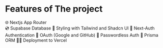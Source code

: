 # Features of The project

🌐 Nextjs App Router <br/>
💿 Supabase Database
🎨 Styling with Tailwind and Shadcn UI
🔐 Next-Auth Authentication
🔑 OAuth (Google and GitHub)
📧 Passwordless Auth
💨 Prisma ORM
😶‍🌫️ Deployment to Vercel
